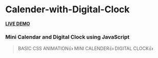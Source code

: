 # Calender-with-Digital-Clock
**[LIVE DEMO](https://calender-with-digital-clock.netlify.app/)**

### Mini Calendar and Digital Clock using JavaScript 
> BASIC CSS ANIMATION👍
> MINI CALENDER👍
> DIGITAL CLOCK👍
